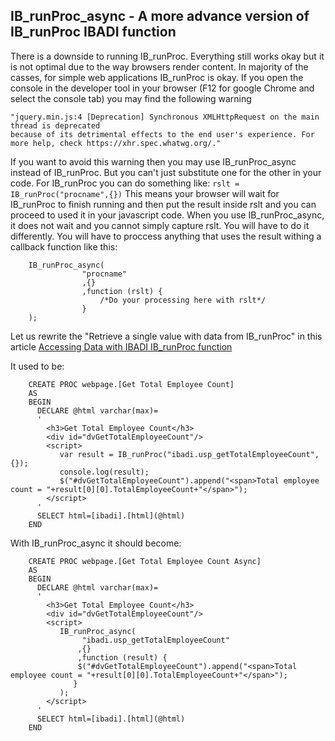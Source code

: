 ## IB_runProc_async - A more advance version of IB_runProc IBADI function

There is a downside to running IB_runProc. Everything still works okay but it is not optimal due to the way browsers render content. In majority of the casses, for simple web applications IB_runProc is okay. If you open the console in the developer tool in your browser (F12 for google Chrome and select the console tab) you may find the following warning 
```
"jquery.min.js:4 [Deprecation] Synchronous XMLHttpRequest on the main thread is deprecated 
because of its detrimental effects to the end user's experience. For more help, check https://xhr.spec.whatwg.org/."
```
If you want to avoid this warning then you may use IB_runProc_async instead of IB_runProc. But you can't just substitute one for the other in your code. For IB_runProc you can do something like: 
```rslt = IB_runProc("procname",{})``` 
This means your browser will wait for IB_runProc to finish running and then put the result inside rslt and you can proceed to used it in your javascript code. When you use IB_runProc_async, it does not wait and you cannot simply capture rslt. You will have to do it differently. You will have to proccess anything that uses the result withing a callback function like this:
```
    IB_runProc_async(
                "procname"
                ,{}
                ,function (rslt) {
                    /*Do your processing here with rslt*/	
                }
    ); 
```	
	
Let us rewrite the "Retrieve a single value with data from IB_runProc" in this article <a href='https://samuelaina.github.io/IBADI-DOCS/Accessing_Data_with_IBADI_IB_runProc_function.html'>Accessing Data with IBADI IB_runProc function</a>

It used to be:
```
	CREATE PROC webpage.[Get Total Employee Count]
	AS
	BEGIN
	  DECLARE @html varchar(max)=
	  '
		<h3>Get Total Employee Count</h3>
		<div id="dvGetTotalEmployeeCount"/>
		<script>
		   var result = IB_runProc("ibadi.usp_getTotalEmployeeCount",{});
		   console.log(result);
		   $("#dvGetTotalEmployeeCount").append("<span>Total employee count = "+result[0][0].TotalEmployeeCount+"</span>");
		</script>
	  '
	  SELECT html=[ibadi].[html](@html)  
	END
```

With IB_runProc_async it should become:

```
	CREATE PROC webpage.[Get Total Employee Count Async]
	AS
	BEGIN
	  DECLARE @html varchar(max)=
	  '
		<h3>Get Total Employee Count</h3>
		<div id="dvGetTotalEmployeeCount"/>
		<script>
		   IB_runProc_async(
				"ibadi.usp_getTotalEmployeeCount"
			   ,{}
			   ,function (result) {
			   $("#dvGetTotalEmployeeCount").append("<span>Total employee count = "+result[0][0].TotalEmployeeCount+"</span>");
			  }
		   ); 	   
		</script>
	  '
	  SELECT html=[ibadi].[html](@html)  
	END
```

